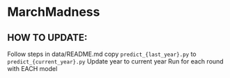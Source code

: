 # MarchMadness

## HOW TO UPDATE:
Follow steps in data/README.md
copy `predict_{last_year}.py` to `predict_{current_year}.py`
Update year to current year
Run for each round with EACH model